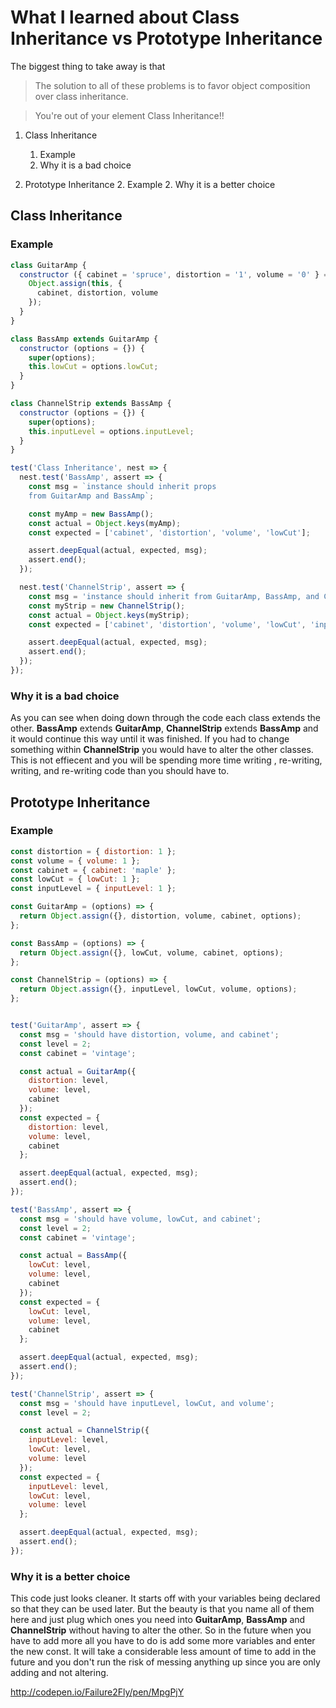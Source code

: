 # What I learned about Class Inheritance vs Prototype Inheritance

The biggest thing to take away is that 
> The solution to all of these problems is to favor object composition over class inheritance.

> You're out of your element Class Inheritance!!

1. Class Inheritance
   1. Example
   1. Why it is a bad choice

2. Prototype Inheritance
    2. Example
    2. Why it is a better choice


## Class Inheritance

### Example

```javascript
class GuitarAmp {
  constructor ({ cabinet = 'spruce', distortion = '1', volume = '0' } = {}) {
    Object.assign(this, {
      cabinet, distortion, volume
    });
  }
}

class BassAmp extends GuitarAmp {
  constructor (options = {}) {
    super(options);
    this.lowCut = options.lowCut;
  }
}

class ChannelStrip extends BassAmp {
  constructor (options = {}) {
    super(options);
    this.inputLevel = options.inputLevel;
  }
}

test('Class Inheritance', nest => {
  nest.test('BassAmp', assert => {
    const msg = `instance should inherit props
    from GuitarAmp and BassAmp`;

    const myAmp = new BassAmp();
    const actual = Object.keys(myAmp);
    const expected = ['cabinet', 'distortion', 'volume', 'lowCut'];

    assert.deepEqual(actual, expected, msg);
    assert.end();
  });

  nest.test('ChannelStrip', assert => {
    const msg = 'instance should inherit from GuitarAmp, BassAmp, and ChannelStrip';
    const myStrip = new ChannelStrip();
    const actual = Object.keys(myStrip);
    const expected = ['cabinet', 'distortion', 'volume', 'lowCut', 'inputLevel'];

    assert.deepEqual(actual, expected, msg);
    assert.end();
  });
});
```

### Why it is a bad choice

As you can see when doing down through the code each class extends the other. <strong>BassAmp</strong> extends <strong>GuitarAmp</strong>, <strong>ChannelStrip</strong> extends <strong>BassAmp</strong> and it would continue this way until it was finished. If you had to change something within <strong>ChannelStrip</strong> you would have to alter the other classes. This is not effiecent and you will be spending more time writing , re-writing, writing, and re-writing code than you should have to. 


## Prototype Inheritance
     
### Example

```javascript
const distortion = { distortion: 1 };
const volume = { volume: 1 };
const cabinet = { cabinet: 'maple' };
const lowCut = { lowCut: 1 };
const inputLevel = { inputLevel: 1 };

const GuitarAmp = (options) => {
  return Object.assign({}, distortion, volume, cabinet, options);
};

const BassAmp = (options) => {
  return Object.assign({}, lowCut, volume, cabinet, options);
};

const ChannelStrip = (options) => {
  return Object.assign({}, inputLevel, lowCut, volume, options);
};


test('GuitarAmp', assert => {
  const msg = 'should have distortion, volume, and cabinet';
  const level = 2;
  const cabinet = 'vintage';

  const actual = GuitarAmp({
    distortion: level,
    volume: level,
    cabinet
  });
  const expected = {
    distortion: level,
    volume: level,
    cabinet
  };

  assert.deepEqual(actual, expected, msg);
  assert.end();
});

test('BassAmp', assert => {
  const msg = 'should have volume, lowCut, and cabinet';
  const level = 2;
  const cabinet = 'vintage';

  const actual = BassAmp({
    lowCut: level,
    volume: level,
    cabinet
  });
  const expected = {
    lowCut: level,
    volume: level,
    cabinet
  };

  assert.deepEqual(actual, expected, msg);
  assert.end();
});

test('ChannelStrip', assert => {
  const msg = 'should have inputLevel, lowCut, and volume';
  const level = 2;

  const actual = ChannelStrip({
    inputLevel: level,
    lowCut: level,
    volume: level
  });
  const expected = {
    inputLevel: level,
    lowCut: level,
    volume: level
  };

  assert.deepEqual(actual, expected, msg);
  assert.end();
});
```

### Why it is a better choice

This code just looks cleaner. It starts off with your variables being declared so that they can be used later. But the beauty is that you name all of them here and just plug which ones you need into <strong>GuitarAmp</strong>, <strong>BassAmp</strong> and <strong>ChannelStrip</strong>
without having to alter the other. So in the future when you have to add more all you have to do is add some more variables and enter the new const. It will take a considerable less amount of time to add in the future and you don't run the risk of messing anything up since you are only adding and not altering. 

http://codepen.io/Failure2Fly/pen/MpgPjY